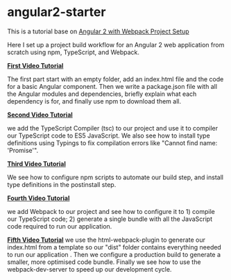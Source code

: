 # angular2-starter

This is a tutorial base on [Angular 2 with Webpack Project Setup](https://www.youtube.com/watch?v=HTFZPF6iixA&list=PLgGUMhSgtxJyIQ4vI3BzlCzZLHL79Ew6p)

Here I set up a project build workflow for an Angular 2 web application from scratch using npm, TypeScript, and Webpack.

[**First Video Tutorial**](https://www.youtube.com/watch?v=HTFZPF6iixA)

The first part start with an empty folder, add an index.html file and the code for a basic Angular component. 
Then we write a package.json file with all the Angular modules and dependencies, briefly explain what each dependency is for, 
and finally use npm to download them all.

[**Second Video Tutorial**](https://www.youtube.com/watch?v=4i1nLrqMR14)

we add the TypeScript Compiler (tsc) to our project and use it to compiler our TypeScript code to ES5 JavaScript. 
We also see how to install type definitions using Typings to fix compilation errors like "Cannot find name: 'Promise'".


[**Third Video Tutorial**](https://www.youtube.com/watch?v=IsBblYt2LUw)

We see how to configure npm scripts to automate our build step, and install type definitions in the postinstall step.

[**Fourth Video Tutorial**](https://www.youtube.com/watch?v=oZBuiqovOZ0)

we add Webpack to our project and see how to configure it to 1) compile our TypeScript code; 2) generate a single bundle with all the JavaScript code required to run our application.

[**Fifth Video Tutorial**](https://www.youtube.com/watch?v=lPhZW8ZyUA4)
we use the html-webpack-plugin to generate our index.html from a template so our "dist" folder contains everything needed to run our application . Then we configure a production build to generate a smaller, more optimised code bundle. Finally we see how to use the webpack-dev-server to speed up our development cycle.





